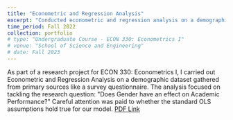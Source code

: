 ```yaml
---
title: "Econometric and Regression Analysis"
excerpt: "Conducted econometric and regression analysis on a demographic dataset to investigate the effect of gender on academic performance."
time_period: Fall 2022
collection: portfolio
# type: "Undergraduate Course - ECON 330: Econometrics I"
# venue: "School of Science and Engineering"
# date: Fall 2023
---
```


As part of a research project for ECON 330: Econometrics I, I carried out Econometric and Regression Analysis on a demographic dataset gathered from primary sources like a survey questionnaire. The analysis focused on tackling the research question: "Does Gender have an effect on Academic Performance?" Careful attention was paid to whether the standard OLS assumptions hold true for our model. [PDF Link](https://drive.google.com/file/d/17-xRgDDOToNxLPrDkfdH9LXif8W1puty/view?usp=sharing)
